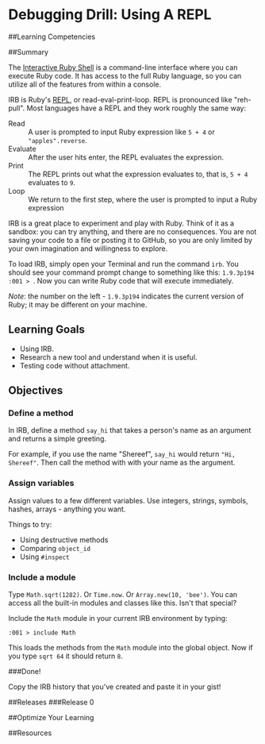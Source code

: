 # Debugging Drill: Using A REPL

##Learning Competencies

##Summary

 The [Interactive Ruby Shell](http://en.wikipedia.org/wiki/Interactive_Ruby_Shell) is a command-line interface where you can execute Ruby code. It has access to the full Ruby language, so you can utilize all of the features from within a console.

IRB is Ruby's [REPL](http://en.wikipedia.org/wiki/Read%E2%80%93eval%E2%80%93print_loop), or read-eval-print-loop. REPL is pronounced like "reh-pull". Most languages have a REPL and they work roughly the same way:

<dl>
  <dt>Read</dt>
  <dd>A user is prompted to input Ruby expression like <code>5 + 4</code> or <code>"apples".reverse</code>.</dd>
  <dt>Evaluate</dt>
  <dd>After the user hits enter, the REPL evaluates the expression.</dd>
  <dt>Print</dt>
  <dd>The REPL prints out what the expression evaluates to, that is, <code>5 + 4</code> evaluates to <code>9</code>.</dd>
  <dt>Loop</dt>
  <dd>We return to the first step, where the user is prompted to input a Ruby expression</dd>
</dl>

IRB is a great place to experiment and play with Ruby. Think of it as a sandbox: you can try anything, and there are no consequences. You are not saving your code to a file or posting it to GitHub, so you are only limited by your own imagination and willingness to explore.

To load IRB, simply open your Terminal and run the command `irb`. You should see your command prompt change to something like this: `1.9.3p194 :001 > `. Now you can write Ruby code that will execute immediately.

*Note*: the number on the left - `1.9.3p194` indicates the current version of Ruby; it may be different on your machine.

## Learning Goals
* Using IRB.
* Research a new tool and understand when it is useful.
* Testing code without attachment.

## Objectives

### Define a method

In IRB, define a method `say_hi` that takes a person's name as an argument and returns a simple greeting.

For example, if you use the name "Shereef", `say_hi` would return `"Hi, Shereef"`. Then call the method with with your name as the argument.

### Assign variables

Assign values to a few different variables. Use integers, strings, symbols, hashes, arrays - anything you want.

Things to try:

- Using destructive methods
- Comparing `object_id`
- Using `#inspect`

### Include a module

Type `Math.sqrt(1282)`. Or `Time.now`. Or `Array.new(10, 'bee')`. You can access all the built-in modules and classes like this. Isn't that special?

Include the `Math` module in your current IRB environment by typing:

```text
:001 > include Math
```

This loads the methods from the `Math` module into the global object. Now if you type `sqrt 64` it should return `8`.

###Done!

Copy the IRB history that you've created and paste it in your gist!

##Releases
###Release 0

##Optimize Your Learning

##Resources